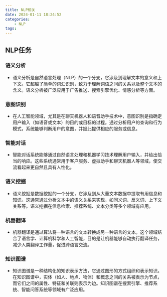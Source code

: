 ```yaml
---
title: NLP相关
date: 2024-01-11 18:24:52
categories:
    - NLP
tags:
---
```


## NLP任务

### 语义分析

- 语义分析是自然语言处理（NLP）的一个分支，它涉及到理解文本的意义和上下文。它超越了简单的词汇识别，致力于理解词语之间的关系以及整个文本的含义。语义分析被广泛应用于广告推送、搜索引擎优化、情感分析等方面。

### 意图识别

- 在人工智能领域，尤其是在聊天机器人和语音助手技术中，意图识别是指确定用户输入（如语音或文本）的目的或目标的过程。通过分析用户的查询和行为模式，系统能够判断用户的意图，并据此提供相应的服务或信息。

### 智能对话

- 智能对话系统能够通过自然语言处理和机器学习技术理解用户输入，并给出恰当的响应。这些系统通常用于客户服务、虚拟助手和聊天机器人等领域，使交流看起来更自然且具有人性化。

### 语义挖掘

- 语义挖掘是数据挖掘的一个分支，它涉及到从大量文本数据中提取有用信息和知识。这通常通过分析文本中的语义关系来实现，如同义词、反义词、上下文关系等。语义挖掘在信息检索、推荐系统、文本分类等多个领域有应用。

### 机器翻译

- 机器翻译是通过算法将一种语言的文本转换成另一种语言的文本。这个领域结合了语言学、计算机科学和人工智能，目的是让机器能够自动执行翻译任务，减少人类翻译工作量，促进跨语言交流。

### 知识图谱

- 知识图谱是一种结构化的知识表示方法，它通过图形的方式组织和表示知识。在知识图谱中，实体（如人、地点、物体）和概念之间的关系被表示为节点，而它们之间的属性、特征和关联则表示为边。知识图谱在搜索引擎、推荐系统、智能问答系统等领域有广泛应用。
